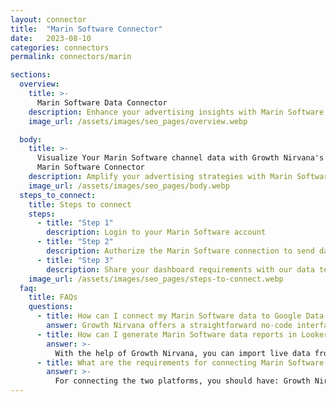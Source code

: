 ```yaml
---
layout: connector
title:  "Marin Software Connector"
date:   2023-08-10
categories: connectors
permalink: connectors/marin

sections:
  overview:
    title: >-
      Marin Software Data Connector
    description: Enhance your advertising insights with Marin Software integration. Seamlessly merge advertising performance data from Marin Software with Looker Studio's analytical capabilities, unlocking insights that shape ad strategies, audience engagement, and campaign success.
    image_url: /assets/images/seo_pages/overview.webp

  body:
    title: >-
      Visualize Your Marin Software channel data with Growth Nirvana's
      Marin Software Connector
    description: Amplify your advertising strategies with Marin Software insights integrated into Looker Studio.
    image_url: /assets/images/seo_pages/body.webp
  steps_to_connect:
    title: Steps to connect
    steps:
      - title: "Step 1"
        description: Login to your Marin Software account
      - title: "Step 2"
        description: Authorize the Marin Software connection to send data to Growth Nirvana
      - title: "Step 3"
        description: Share your dashboard requirements with our data team. We will build the report for you.
    image_url: /assets/images/seo_pages/steps-to-connect.webp
  faq:
    title: FAQs
    questions:
      - title: How can I connect my Marin Software data to Google Data Studio/Looker Studio?
        answer: Growth Nirvana offers a straightforward no-code interface to connect to Marin Software data sources.
      - title: How can I generate Marin Software data reports in Looker Studio?
        answer: >-
          With the help of Growth Nirvana, you can import live data from Marin Software into Looker Studio. These data can be viewed in charts, tables, and dashboards to generate branded reports that can be shared instantly.
      - title: What are the requirements for connecting Marin Software and Looker Studio?
        answer: >-
          For connecting the two platforms, you should have: Growth Nirvana Account and Marin Software Ads Account
---
```

